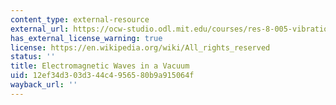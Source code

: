 ```yaml
---
content_type: external-resource
external_url: https://ocw-studio.odl.mit.edu/courses/res-8-005-vibrations-and-waves-problem-solving-fall-2012/pages/problem-solving-videos/electromagnetic-waves-in-a-vacuum-1
has_external_license_warning: true
license: https://en.wikipedia.org/wiki/All_rights_reserved
status: ''
title: Electromagnetic Waves in a Vacuum
uid: 12ef34d3-03d3-44c4-9565-80b9a915064f
wayback_url: ''
---
```

